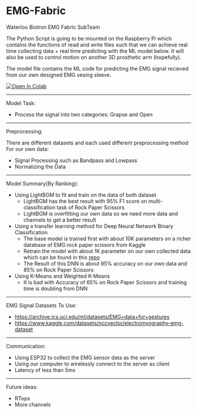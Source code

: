 # EMG-Fabric
Waterloo Biotron EMG Fabric SubTeam

The Python Script is going to be mounted on the Raspberry Pi which contains the functions of read and write files such that we can achieve real time collecting data + real time predicting with the ML model below. It will also be used to control motion on another 3D prosthetic arm (hopefully).

The model file contains the ML code for predicting the EMG signal recieved from our own designed EMG sesing sleeve.

<a target="_blank" href="https://colab.research.google.com/github/w12l3-c/EMG-Fabric/blob/main/EMG.ipynb">
  <img src="https://colab.research.google.com/assets/colab-badge.svg" alt="Open In Colab"/></a>

---
Model Task:
- Process the signal into two categories: Grapse and Open

---
Preprocessing:

There are different datasets and each used different preprocessing method
For our own data:
- Signal Processing such as Bandpass and Lowpass
- Normalizing the Data

---
Model Summary(By Ranking):
- Using LightBGM to fit and train on the data of both dataset
  - LightBGM has the best result with 95% F1 score on multi-classification task of Rock Paper Scissors
  - LightBGM is overfitting our own data so we need more data and channels to get a better result
- Using a transfer learning method for Deep Neural Network Binary Classification
  - The base model is trained first with about 10K parameters on a richer database of EMG rock paper scissors from Kaggle
  - Retrain the model with about 1K parameter on our own collected data which can be found in this [repo](https://github.com/jacq-lee/emgFabric)
  - The Result of this DNN is about 95% accuracy on our own data and 85% on Rock Paper Scissors
- Using K-Means and Weighted K-Means
  - It is bad with Accuracy of 65% on Rock Paper Scissors and training time is doubling from DNN
  
---
EMG Signal Datasets To Use:
- https://archive.ics.uci.edu/ml/datasets/EMG+data+for+gestures
- https://www.kaggle.com/datasets/nccvector/electromyography-emg-dataset


---
Communication:
- Using ESP32 to collect the EMG sensor data as the server
- Using our computer to wirelessly connect to the server as client
- Latency of less than 5ms

---
Future ideas:
- RTops
- More channels



